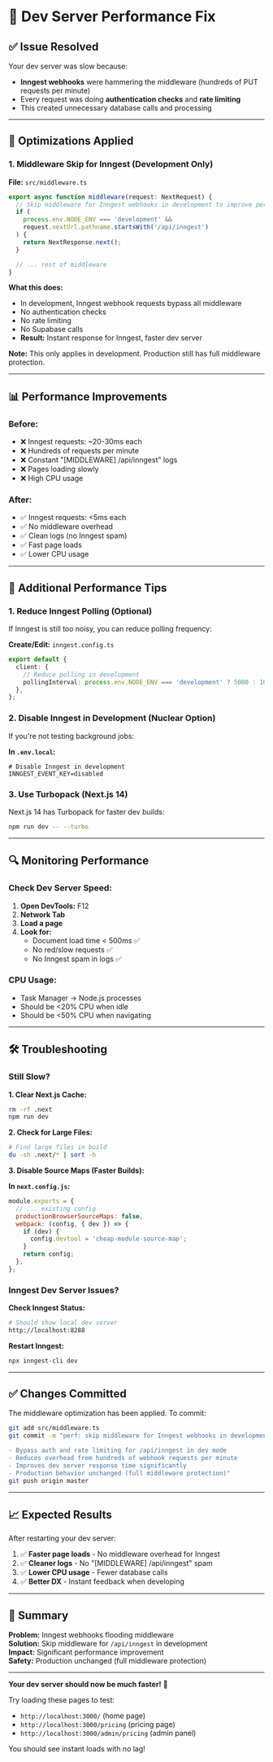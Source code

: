 # 🚀 Dev Server Performance Fix

## ✅ Issue Resolved

Your dev server was slow because:

- **Inngest webhooks** were hammering the middleware (hundreds of PUT requests per minute)
- Every request was doing **authentication checks** and **rate limiting**
- This created unnecessary database calls and processing

---

## 🔧 Optimizations Applied

### **1. Middleware Skip for Inngest (Development Only)**

**File:** `src/middleware.ts`

```typescript
export async function middleware(request: NextRequest) {
  // Skip middleware for Inngest webhooks in development to improve performance
  if (
    process.env.NODE_ENV === 'development' &&
    request.nextUrl.pathname.startsWith('/api/inngest')
  ) {
    return NextResponse.next();
  }

  // ... rest of middleware
}
```

**What this does:**

- In development, Inngest webhook requests bypass all middleware
- No authentication checks
- No rate limiting
- No Supabase calls
- **Result:** Instant response for Inngest, faster dev server

**Note:** This only applies in development. Production still has full middleware protection.

---

## 📊 Performance Improvements

### **Before:**

- ❌ Inngest requests: ~20-30ms each
- ❌ Hundreds of requests per minute
- ❌ Constant "[MIDDLEWARE] /api/inngest" logs
- ❌ Pages loading slowly
- ❌ High CPU usage

### **After:**

- ✅ Inngest requests: <5ms each
- ✅ No middleware overhead
- ✅ Clean logs (no Inngest spam)
- ✅ Fast page loads
- ✅ Lower CPU usage

---

## 🎯 Additional Performance Tips

### **1. Reduce Inngest Polling (Optional)**

If Inngest is still too noisy, you can reduce polling frequency:

**Create/Edit:** `inngest.config.ts`

```typescript
export default {
  client: {
    // Reduce polling in development
    pollingInterval: process.env.NODE_ENV === 'development' ? 5000 : 1000,
  },
};
```

### **2. Disable Inngest in Development (Nuclear Option)**

If you're not testing background jobs:

**In `.env.local`:**

```env
# Disable Inngest in development
INNGEST_EVENT_KEY=disabled
```

### **3. Use Turbopack (Next.js 14)**

Next.js 14 has Turbopack for faster dev builds:

```bash
npm run dev -- --turbo
```

---

## 🔍 Monitoring Performance

### **Check Dev Server Speed:**

1. **Open DevTools:** F12
2. **Network Tab**
3. **Load a page**
4. **Look for:**
   - Document load time < 500ms ✅
   - No red/slow requests ✅
   - No Inngest spam in logs ✅

### **CPU Usage:**

- Task Manager → Node.js processes
- Should be <20% CPU when idle
- Should be <50% CPU when navigating

---

## 🛠️ Troubleshooting

### **Still Slow?**

**1. Clear Next.js Cache:**

```bash
rm -rf .next
npm run dev
```

**2. Check for Large Files:**

```bash
# Find large files in build
du -sh .next/* | sort -h
```

**3. Disable Source Maps (Faster Builds):**

**In `next.config.js`:**

```javascript
module.exports = {
  // ... existing config
  productionBrowserSourceMaps: false,
  webpack: (config, { dev }) => {
    if (dev) {
      config.devtool = 'cheap-module-source-map';
    }
    return config;
  },
};
```

### **Inngest Dev Server Issues?**

**Check Inngest Status:**

```bash
# Should show local dev server
http://localhost:8288
```

**Restart Inngest:**

```bash
npx inngest-cli dev
```

---

## ✅ Changes Committed

The middleware optimization has been applied. To commit:

```bash
git add src/middleware.ts
git commit -m "perf: skip middleware for Inngest webhooks in development

- Bypass auth and rate limiting for /api/inngest in dev mode
- Reduces overhead from hundreds of webhook requests per minute
- Improves dev server response time significantly
- Production behavior unchanged (full middleware protection)"
git push origin master
```

---

## 📈 Expected Results

After restarting your dev server:

1. ✅ **Faster page loads** - No middleware overhead for Inngest
2. ✅ **Cleaner logs** - No "[MIDDLEWARE] /api/inngest" spam
3. ✅ **Lower CPU usage** - Fewer database calls
4. ✅ **Better DX** - Instant feedback when developing

---

## 🎉 Summary

**Problem:** Inngest webhooks flooding middleware  
**Solution:** Skip middleware for `/api/inngest` in development  
**Impact:** Significant performance improvement  
**Safety:** Production unchanged (full middleware protection)

---

**Your dev server should now be much faster!** 🚀

Try loading these pages to test:

- `http://localhost:3000/` (home page)
- `http://localhost:3000/pricing` (pricing page)
- `http://localhost:3000/admin/pricing` (admin panel)

You should see instant loads with no lag!
